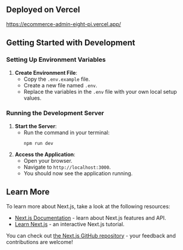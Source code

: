 ## Deployed on Vercel

https://ecommerce-admin-eight-pi.vercel.app/

## Getting Started with Development

### Setting Up Environment Variables

1. **Create Environment File**:
   - Copy the `.env.example` file.
   - Create a new file named `.env`.
   - Replace the variables in the `.env` file with your own local setup values.

### Running the Development Server

1. **Start the Server**:
   - Run the command in your terminal:
     ```
     npm run dev
     ```
2. **Access the Application**:
   - Open your browser.
   - Navigate to `http://localhost:3000`.
   - You should now see the application running.

## Learn More

To learn more about Next.js, take a look at the following resources:

- [Next.js Documentation](https://nextjs.org/docs) - learn about Next.js features and API.
- [Learn Next.js](https://nextjs.org/learn) - an interactive Next.js tutorial.

You can check out [the Next.js GitHub repository](https://github.com/vercel/next.js/) - your feedback and contributions are welcome!
